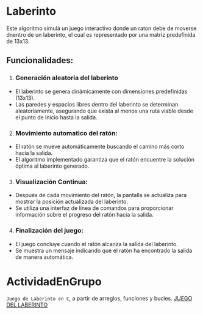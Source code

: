 # Laberinto
Este algoritmo simulá un juego interactivo donde un raton debe de moverse dnentro de un laberinto, el cual es representado por una matriz predefinida de 13x13. 
## Funcionalidades: 
1. ### Generación aleatoria del laberinto
- El laberinto se genera dinámicamente con dimensiones predefinidas (13x13).
- Las paredes y espacios libres dentro del laberinto se determinan aleatoriamente, asegurando que exista al menos una ruta viable desde el punto de inicio hasta la salida.
2. ### Movimiento automatico del ratón: 
- El ratón se mueve automáticamente buscando el camino más corto hacia la salida.
- El algoritmo implementado garantiza que el ratón encuentre la solución óptima al laberinto generado.
3. ### Visualización Continua:

- Después de cada movimiento del ratón, la pantalla se actualiza para mostrar la posición actualizada del laberinto.
- Se utiliza una interfaz de línea de comandos para proporcionar información sobre el progreso del ratón hacia la salida.

4. ### Finalización del juego:

- El juego concluye cuando el ratón alcanza la salida del laberinto.
- Se muestra un mensaje indicando que el ratón ha encontrado la salida de manera automática.



# ActividadEnGrupo
`Juego de Laberinto en C`, a partir de arreglos, funciones y bucles.
[JUEGO DEL LABERINTO](laberinto.c)
